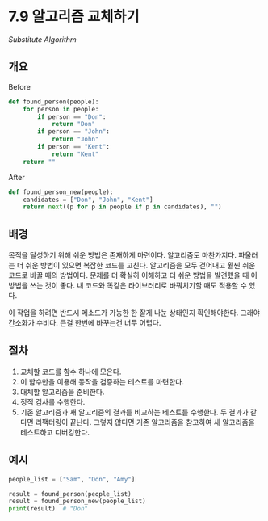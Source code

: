 # 7.9 알고리즘 교체하기

_Substitute Algorithm_

## 개요

Before

```python
def found_person(people):
    for person in people:
        if person == "Don":
            return "Don"
        if person == "John":
            return "John"
        if person == "Kent":
            return "Kent"
    return ""
```

After

```python
def found_person_new(people):
    candidates = ["Don", "John", "Kent"]
    return next((p for p in people if p in candidates), "")
```

## 배경

목적을 달성하기 위해 쉬운 방법은 존재하게 마련이다. 알고리즘도 마찬가지다.
파울러는 더 쉬운 방법이 있으면 복잡한 코드를 고친다. 알고리즘을 모두 걷어내고 훨씬 쉬운 코드로 바꿀 때의 방법이다.
문제를 더 확실히 이해하고 더 쉬운 방법을 발견했을 때 이 방법을 쓰는 것이 좋다. 내 코드와 똑같은 라이브러리로 바꿔치기할 때도 적용할 수 있다.

이 작업을 하려면 반드시 메소드가 가능한 한 잘게 나눈 상태인지 확인해야한다. 그래야 간소화가 수비다. 큰걸 한번에 바꾸는건 너무 어렵다.

## 절차

1. 교체할 코드를 함수 하나에 모은다.
2. 이 함수만을 이용해 동작을 검증하는 테스트를 마련한다.
3. 대체할 알고리즘을 준비한다.
4. 정적 검사를 수행한다.
5. 기존 알고리즘과 새 알고리즘의 결과를 비교하는 테스트를 수행한다. 두 결과가 같다면 리팩터링이 끝난다. 그렇지 않다면 기존 알고리즘을 참고하여 새 알고리즘을 테스트하고 디버깅한다.

## 예시

```python
people_list = ["Sam", "Don", "Amy"]

result = found_person(people_list)
result = found_person_new(people_list)
print(result)  # "Don"
```